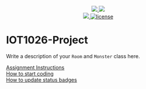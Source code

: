 <p align="center">
	<a href="https://github.com/muskan12388/IOT1026-Project/actions/workflows/ci.yml">
    <img src="https://github.com/muskan12388/IOT1026-Project/actions/workflows/ci.yml/badge.svg"/>
    </a>
	<a href="https://github.com/muskan12388/IOT1026-Project/actions/workflows/formatting.yml">
    <img src="https://github.com/muskan12388/IOT1026-Project/actions/workflows/formatting.yml/badge.svg"/>
	<br/>
    <a href="https://codecov.io/gh/muskan12388/IOT1026-Project" > 
    <img src="https://codecov.io/gh/muskan12388/IOT1026-Project/branch/main/graph/badge.svg?token=JS0857X5JD"/> 
	<img title="MIT License" alt="license" src="https://img.shields.io/badge/license-MIT-informational?style=flat-square">	
    </a>
</p>

# IOT1026-Project
Write a description of your `Room` and `Monster` class here.

[Assignment Instructions](docs/instructions.md)  
[How to start coding](docs/how-to-use.md)  
[How to update status badges](docs/how-to-update-badges.md)
